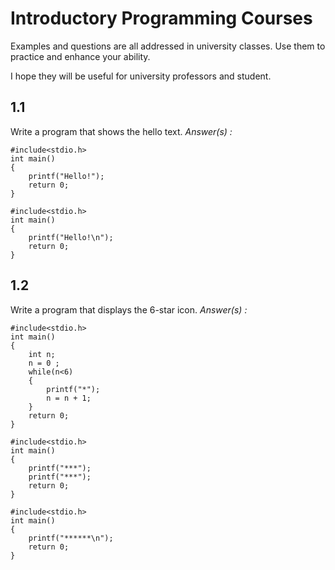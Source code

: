 # Introductory Programming Courses

Examples and questions are all addressed in university classes.
Use them to practice and enhance your ability.

I hope they will be useful for university professors and student.


## 1.1 
Write a program that shows the hello text.
*Answer(s) :*
```
#include<stdio.h>
int main()
{
	printf("Hello!");
	return 0;
}
```


```
#include<stdio.h>
int main()
{
	printf("Hello!\n");
	return 0;
}
```


## 1.2
Write a program that displays the 6-star icon.
*Answer(s) :*
```
#include<stdio.h>
int main()
{
	int n;
	n = 0 ;
	while(n<6)
	{
		printf("*");
		n = n + 1;
	}
	return 0;
}
```


```
#include<stdio.h>
int main()
{
	printf("***");
	printf("***");
	return 0;
}
```



```
#include<stdio.h>
int main()
{
	printf("******\n");
	return 0;
}
```


